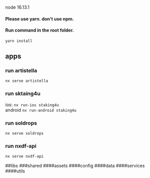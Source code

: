 node 16.13.1

#### Please use yarn. don't use npm.
#### Run command in the root folder.
`yarn install`

## apps
### run artistella
`nx serve artistella`

### run sktaing4u
ios: `nx run-ios staking4u`  
android `nx run-android staking4u`

### run soldrops
`nx serve soldrops`

### run nxdf-api
`nx serve nxdf-api`


##libs
###shared
####assets
####config
####data
####services
####utils
